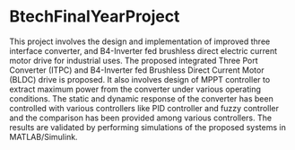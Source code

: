 # BtechFinalYearProject

This project involves the design and implementation of improved three interface converter, and B4-Inverter fed brushless direct electric current motor drive 
for industrial uses. The proposed integrated Three Port Converter (ITPC) and B4-Inverter fed Brushless Direct Current Motor (BLDC) drive is proposed. 
It also involves design of MPPT controller to extract maximum power from the converter under various operating conditions. The static and dynamic response of 
the converter has been controlled with various controllers like PID controller and fuzzy controller and the comparison has been provided among various controllers.
The results are validated by performing simulations of the proposed systems in MATLAB/Simulink. 


